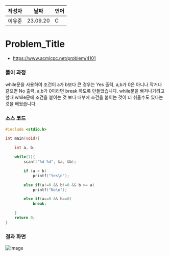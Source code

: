 | 작성자  |   날짜   | 언어    |
| ------- | --------- | ------- |
| 이유준  | 23.09.20  | C       |

# Problem_Title

 - https://www.acmicpc.net/problem/4101
  

### 풀이 과정  
while문을 사용하여 조건이 a가 b보다 큰 경우는 Yes 출력, a,b가 0은 아니나 작거나 같으면 No 출력, a,b가 0이라면 break 하도록 만들었습니다.
while문을 빠저나가려고 할때 while문에 조건을 붙이는 것 보다 내부에 조건을 붙이는 것이 더 쉬울수도 있다는 것을 배웠습니다.

### 소스 코드

```c
#include <stdio.h>

int main(void){

    int a, b;

    while(1){
        scanf("%d %d", &a, &b);

        if (a > b)
            printf("Yes\n");

        else if(a!=0 && b!=0 && b >= a)
            printf("No\n");    

        else if(a==0 && b==0)  
            break;  

    }
    return 0;
}
```

### 결과 화면
![image](https://github.com/gnbhub/20232_C_Algorithm/assets/77258639/90cf7e4c-c231-469a-97a8-110688728843)
